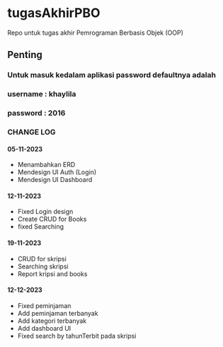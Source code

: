 # tugasAkhirPBO
Repo untuk tugas akhir Pemrograman Berbasis Objek (OOP)

## Penting
### Untuk masuk kedalam aplikasi password defaultnya adalah
### username : khaylila
### password : 2016

### CHANGE LOG
#### 05-11-2023
* Menambahkan ERD
* Mendesign UI Auth (Login)
* Mendesign UI Dashboard 

#### 12-11-2023
* Fixed Login design
* Create CRUD for Books
* fixed Searching

#### 19-11-2023
* CRUD for skripsi
* Searching skripsi
* Report kripsi and books

#### 12-12-2023
* Fixed peminjaman
* Add peminjaman terbanyak
* Add kategori terbanyak
* Add dashboard UI
* Fixed search by tahunTerbit pada skripsi
